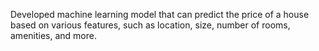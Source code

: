 Developed machine learning model that can predict the price of a house based on various features, such as location, size, number of rooms, amenities, and more.
